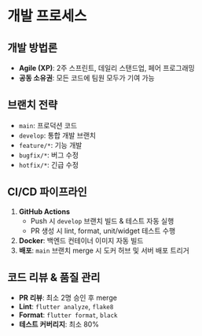 # 개발 프로세스

## 개발 방법론

- **Agile (XP)**: 2주 스프린트, 데일리 스탠드업, 페어 프로그래밍
- **공동 소유권**: 모든 코드에 팀원 모두가 기여 가능

## 브랜치 전략

- `main`: 프로덕션 코드
- `develop`: 통합 개발 브랜치
- `feature/*`: 기능 개발
- `bugfix/*`: 버그 수정
- `hotfix/*`: 긴급 수정

## CI/CD 파이프라인

1. **GitHub Actions**
    - Push 시 `develop` 브랜치 빌드 & 테스트 자동 실행
    - PR 생성 시 lint, format, unit/widget 테스트 수행
2. **Docker**: 백엔드 컨테이너 이미지 자동 빌드
3. **배포**: `main` 브랜치 merge 시 도커 허브 및 서버 배포 트리거

## 코드 리뷰 & 품질 관리

- **PR 리뷰**: 최소 2명 승인 후 merge
- **Lint**: `flutter analyze`, `flake8`
- **Format**: `flutter format`, `black`
- **테스트 커버리지**: 최소 80%